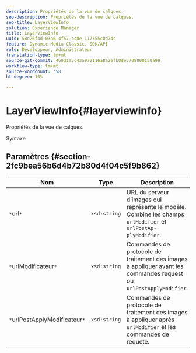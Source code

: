 ```yaml
---
description: Propriétés de la vue de calques.
seo-description: Propriétés de la vue de calques.
seo-title: LayerViewInfo
solution: Experience Manager
title: LayerViewInfo
uuid: 58d26f4d-03a6-4f57-bc8e-117355c0d74c
feature: Dynamic Media Classic, SDK/API
role: Développeur, Administrateur
translation-type: tm+mt
source-git-commit: 469d1a5c43a972116a8a2efb0de5708800130a99
workflow-type: tm+mt
source-wordcount: '58'
ht-degree: 10%

---
```



# LayerViewInfo{#layerviewinfo}

Propriétés de la vue de calques.

Syntaxe

## Paramètres {#section-2fc9bea56b6d4b72b80d4f04c5f9b862}

| Nom | Type | Description |
|---|---|---|
| `*`url`*` | `xsd:string` | URL du serveur d’images qui représente le modèle. Combine les champs `urlModifier` et `urlPostAp- plyModifier`. |
| `*`urlModificateur`*` | `xsd:string` | Commandes de protocole de traitement des images à appliquer avant les commandes request ou `urlPostApplyModifier`. |
| `*`urlPostApplyModificateur`*` | `xsd:string` | Commandes de protocole de traitement des images à appliquer après `urlModifier` et les commandes de requête. |

